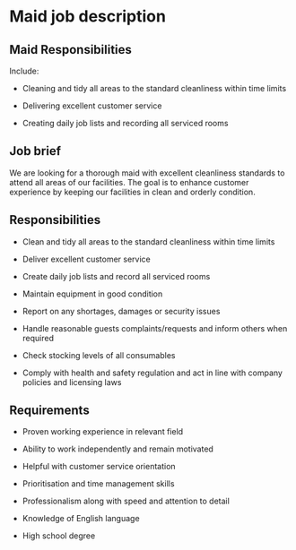 # Maid job description


## <b>Maid Responsibilities</b>

Include:

* Cleaning and tidy all areas to the standard cleanliness within time limits

* Delivering excellent customer service

* Creating daily job lists and recording all serviced rooms


## Job brief

We are looking for a thorough maid with excellent cleanliness standards to attend all areas of our facilities.
The goal is to enhance customer experience by keeping our facilities in clean and orderly condition.


## Responsibilities

* Clean and tidy all areas to the standard cleanliness within time limits

* Deliver excellent customer service

* Create daily job lists and record all serviced rooms

* Maintain equipment in good condition

* Report on any shortages, damages or security issues

* Handle reasonable guests complaints/requests and inform others when required

* Check stocking levels of all consumables

* Comply with health and safety regulation and act in line with company policies and licensing laws


## Requirements

* Proven working experience in relevant field

* Ability to work independently and remain motivated

* Helpful with customer service orientation

* Prioritisation and time management skills

* Professionalism along with speed and attention to detail

* Knowledge of English language

* High school degree
